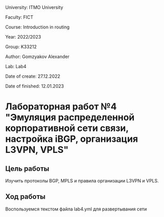 University: ITMO University

Faculty: FICT

Course: Introduction in routing

Year: 2022/2023

Group: K33212

Author: Gomzyakov Alexander

Lab: Lab4

Date of create: 27.12.2022

Date of finished: 12.01.2023
# Лабораторная работ №4 "Эмуляция распределенной корпоративной сети связи, настройка iBGP, организация L3VPN, VPLS" #

## Цель работы ##
Изучить протоколы BGP, MPLS и правила организации L3VPN и VPLS.
## Ход работы ##
Воспользуемся текстом файла lab4.yml для развертывания сети
